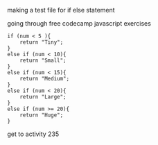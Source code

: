 making a test file for if else statement

going through free codecamp javascript exercises

	if (num < 5 ){
		return "Tiny";
	}
	else if (num < 10){
		return "Small";
	}
	else if (num < 15){
		return "Medium";
	}
	else if (num < 20){
		return "Large";
	}
	else if (num >= 20){
		return "Huge";
	}

get to activity	235


